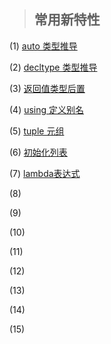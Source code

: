 > ## 常用新特性

(1) [auto 类型推导](https://github.com/chuanchuan11/cplus/tree/main/02c%2B%2B11/01auto)

(2) [decltype 类型推导](https://github.com/chuanchuan11/cplus/tree/main/02c%2B%2B11/02decltype%E7%B1%BB%E5%9E%8B%E6%8E%A8%E5%AF%BC)

(3) [返回值类型后置](https://github.com/chuanchuan11/cplus/tree/main/02c%2B%2B11/03%E8%B7%9F%E8%B8%AA%E8%BF%94%E5%9B%9E%E5%80%BC%E7%B1%BB%E5%9E%8B)

(4) [using 定义别名](https://github.com/chuanchuan11/cplus/tree/main/02c%2B%2B11/04using%E5%AE%9A%E4%B9%89%E5%88%AB%E5%90%8D)

(5) [tuple 元组](https://github.com/chuanchuan11/cplus/tree/main/02c%2B%2B11/05tuple%20%E5%85%83%E7%BB%84)

(6) [初始化列表](https://github.com/chuanchuan11/cplus/tree/main/02c%2B%2B11/06%E5%88%9D%E5%A7%8B%E5%8C%96%E5%88%97%E8%A1%A8)

(7) [lambda表达式](https://github.com/chuanchuan11/cplus/tree/main/02c%2B%2B11/07lambda%E8%A1%A8%E8%BE%BE%E5%BC%8F)

(8) []()

(9) []()

(10) []()

(11) []()

(12) []()

(13) []()

(14) []()

(15) []()


